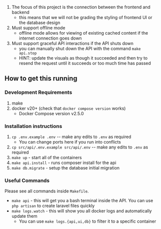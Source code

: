 

1. The focus of this project is the connection between the frontend and backend
    - this means that we will not be grading the styling of frontend UI or the database design
2. Must support offline mode
    - offline mode allows for viewing of existing cached content if the internet connection goes down
3. Must support graceful API interactions if the API shuts down
    - you can manually shut down the API with the command `make api.stop`
    - HINT: update the visuals as though it succeeded and then try to resend the request until it succeeds
        or too much time has passed

## How to get this running

### Development Requirements

1. make
2. docker v20+ (check that `docker compose version` works)
    - Docker Compose version v2.5.0

### Installation instructions

1. `cp .env.example .env` -- make any edits to `.env` as required
    - You can change ports here if you run into conflicts
2. `cp src/api/.env.example src/api/.env` -- make any edits to `.env` as required
3. `make up` - start all of the containers
4. `make api.install` - runs composer install for the api
5. `make db.migrate` - setup the database initial migration

### Useful Commands

Please see all commands inside `Makefile`.

- `make api` - this will get you a bash terminal inside the API.
    You can use `php artisan` to create laravel files quickly
- `make logs.watch` - this will show you all docker logs and automatically update them
    - You can use `make logs.{api,ui,db}` to filter it to a specific container
